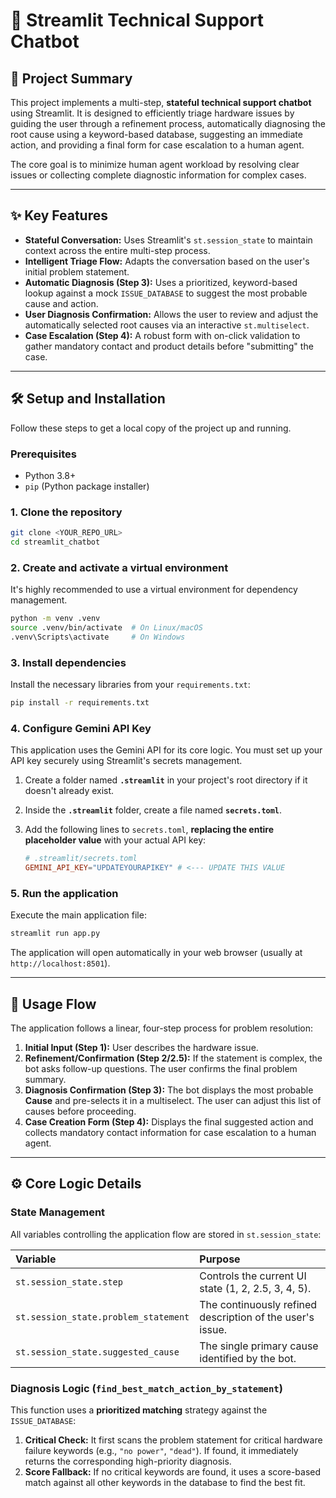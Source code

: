 # 🤖 Streamlit Technical Support Chatbot

## 📝 Project Summary

This project implements a multi-step, **stateful technical support chatbot** using Streamlit. It is designed to efficiently triage hardware issues by guiding the user through a refinement process, automatically diagnosing the root cause using a keyword-based database, suggesting an immediate action, and providing a final form for case escalation to a human agent.

The core goal is to minimize human agent workload by resolving clear issues or collecting complete diagnostic information for complex cases.

---

## ✨ Key Features

* **Stateful Conversation:** Uses Streamlit's `st.session_state` to maintain context across the entire multi-step process.
* **Intelligent Triage Flow:** Adapts the conversation based on the user's initial problem statement.
* **Automatic Diagnosis (Step 3):** Uses a prioritized, keyword-based lookup against a mock `ISSUE_DATABASE` to suggest the most probable cause and action.
* **User Diagnosis Confirmation:** Allows the user to review and adjust the automatically selected root causes via an interactive `st.multiselect`.
* **Case Escalation (Step 4):** A robust form with on-click validation to gather mandatory contact and product details before "submitting" the case.

---

## 🛠️ Setup and Installation

Follow these steps to get a local copy of the project up and running.

### Prerequisites

* Python 3.8+
* `pip` (Python package installer)

### 1. Clone the repository

```bash
git clone <YOUR_REPO_URL>
cd streamlit_chatbot
````

### 2\. Create and activate a virtual environment

It's highly recommended to use a virtual environment for dependency management.

```bash
python -m venv .venv
source .venv/bin/activate  # On Linux/macOS
.venv\Scripts\activate     # On Windows
```

### 3\. Install dependencies

Install the necessary libraries from your `requirements.txt`:

```bash
pip install -r requirements.txt
```

### 4\. Configure Gemini API Key

This application uses the Gemini API for its core logic. You must set up your API key securely using Streamlit's secrets management.

1.  Create a folder named **`.streamlit`** in your project's root directory if it doesn't already exist.

2.  Inside the **`.streamlit`** folder, create a file named **`secrets.toml`**.

3.  Add the following lines to `secrets.toml`, **replacing the entire placeholder value** with your actual API key:

    ```toml
    # .streamlit/secrets.toml
    GEMINI_API_KEY="UPDATEYOURAPIKEY" # <--- UPDATE THIS VALUE
    ```

### 5\. Run the application

Execute the main application file:

```bash
streamlit run app.py
```

The application will open automatically in your web browser (usually at `http://localhost:8501`).

-----

## 🚀 Usage Flow

The application follows a linear, four-step process for problem resolution:

1.  **Initial Input (Step 1):** User describes the hardware issue.
2.  **Refinement/Confirmation (Step 2/2.5):** If the statement is complex, the bot asks follow-up questions. The user confirms the final problem summary.
3.  **Diagnosis Confirmation (Step 3):** The bot displays the most probable **Cause** and pre-selects it in a multiselect. The user can adjust this list of causes before proceeding.
4.  **Case Creation Form (Step 4):** Displays the final suggested action and collects mandatory contact information for case escalation to a human agent.

-----

## ⚙️ Core Logic Details

### State Management

All variables controlling the application flow are stored in `st.session_state`:

| Variable | Purpose |
| :--- | :--- |
| `st.session_state.step` | Controls the current UI state (1, 2, 2.5, 3, 4, 5). |
| `st.session_state.problem_statement`| The continuously refined description of the user's issue. |
| `st.session_state.suggested_cause` | The single primary cause identified by the bot. |

### Diagnosis Logic (`find_best_match_action_by_statement`)

This function uses a **prioritized matching** strategy against the `ISSUE_DATABASE`:

1.  **Critical Check:** It first scans the problem statement for critical hardware failure keywords (e.g., `"no power"`, `"dead"`). If found, it immediately returns the corresponding high-priority diagnosis.
2.  **Score Fallback:** If no critical keywords are found, it uses a score-based match against all other keywords in the database to find the best fit.